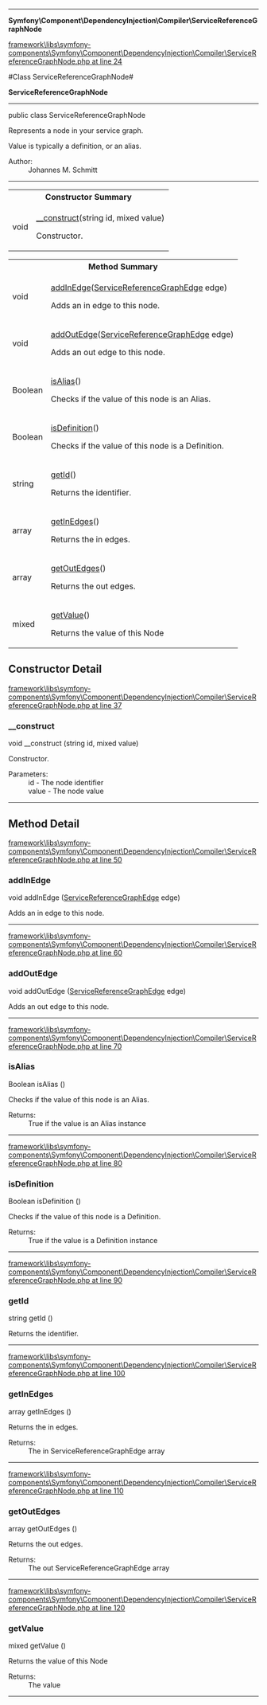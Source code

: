

- - -

**Symfony\Component\DependencyInjection\Compiler\ServiceReferenceGraphNode**


<a href="https://github.com/JeyDotC/Hirudo/blob/master/framework/libs/symfony-components/Symfony/Component/DependencyInjection/Compiler/ServiceReferenceGraphNode.php#L24" >framework\libs\symfony-components\Symfony\Component\DependencyInjection\Compiler\ServiceReferenceGraphNode.php at line 24</a>

#Class ServiceReferenceGraphNode#

**ServiceReferenceGraphNode**




- - -

<p class="signature"><span class='k'>public  class</span> <span class='nx'>ServiceReferenceGraphNode</span></p>

<div class="comment" id="overview_description"><p>Represents a node in your service graph.</p><p>Value is typically a definition, or an alias.</p></div>

<dl>
<dt>Author:</dt>
<dd>Johannes M. Schmitt <schmittjoh@gmail.com></dd>
</dl>


- - -

<table id="summary_constructor">
<tr><th colspan="2">Constructor Summary</th></tr>
<tr>
<td><span class='k'></span> <span class='nx'>void</span></td>
<td class="description"><p class="name"><a href="#__construct">__construct</a>(string id, mixed value)</p><p class="description">Constructor.</p></td>
</tr>
</table>

<table id="summary_method">
<tr><th colspan="2">Method Summary</th></tr>
<tr>
<td><span class='k'></span> <span class='nx'>void</span></td>
<td class="description"><p class="name"><a href="#addinedge">addInEdge</a>(<a href="https://github.com/JeyDotC/Hirudo/blob/master/symfony/component/dependencyinjection/compiler/servicereferencegraphedge.md">ServiceReferenceGraphEdge</a> edge)</p><p class="description">Adds an in edge to this node.</p></td>
</tr>
<tr>
<td><span class='k'></span> <span class='nx'>void</span></td>
<td class="description"><p class="name"><a href="#addoutedge">addOutEdge</a>(<a href="https://github.com/JeyDotC/Hirudo/blob/master/symfony/component/dependencyinjection/compiler/servicereferencegraphedge.md">ServiceReferenceGraphEdge</a> edge)</p><p class="description">Adds an out edge to this node.</p></td>
</tr>
<tr>
<td><span class='k'></span> <span class='nx'>Boolean</span></td>
<td class="description"><p class="name"><a href="#isalias">isAlias</a>()</p><p class="description">Checks if the value of this node is an Alias.</p></td>
</tr>
<tr>
<td><span class='k'></span> <span class='nx'>Boolean</span></td>
<td class="description"><p class="name"><a href="#isdefinition">isDefinition</a>()</p><p class="description">Checks if the value of this node is a Definition.</p></td>
</tr>
<tr>
<td><span class='k'></span> <span class='nx'>string</span></td>
<td class="description"><p class="name"><a href="#getid">getId</a>()</p><p class="description">Returns the identifier.</p></td>
</tr>
<tr>
<td><span class='k'></span> <span class='nx'>array</span></td>
<td class="description"><p class="name"><a href="#getinedges">getInEdges</a>()</p><p class="description">Returns the in edges.</p></td>
</tr>
<tr>
<td><span class='k'></span> <span class='nx'>array</span></td>
<td class="description"><p class="name"><a href="#getoutedges">getOutEdges</a>()</p><p class="description">Returns the out edges.</p></td>
</tr>
<tr>
<td><span class='k'></span> <span class='nx'>mixed</span></td>
<td class="description"><p class="name"><a href="#getvalue">getValue</a>()</p><p class="description">Returns the value of this Node</p></td>
</tr>
</table>

<h2 id="detail_method">Constructor Detail</h2>

<a href="https://github.com/JeyDotC/Hirudo/blob/master/framework/libs/symfony-components/Symfony/Component/DependencyInjection/Compiler/ServiceReferenceGraphNode.php#L37" >framework\libs\symfony-components\Symfony\Component\DependencyInjection\Compiler\ServiceReferenceGraphNode.php at line 37</a>

<h3 id="__construct">__construct</h3>
<span class='k'></span> <span class='nx'>void</span> <span class='nf'>__construct</span> (string id, mixed value)

<div class="details">
<p>Constructor.</p><dl>
<dt>Parameters:</dt>
<dd>id - The node identifier</dd>
<dd>value - The node value</dd>
</dl>

</div>

- - -

<h2 id="detail_method">Method Detail</h2>

<a href="https://github.com/JeyDotC/Hirudo/blob/master/framework/libs/symfony-components/Symfony/Component/DependencyInjection/Compiler/ServiceReferenceGraphNode.php#L50" >framework\libs\symfony-components\Symfony\Component\DependencyInjection\Compiler\ServiceReferenceGraphNode.php at line 50</a>

<h3 id="addInEdge()">addInEdge</h3>
<span class='k'></span> <span class='nx'>void</span> <span class='nf'>addInEdge</span> (<a href="https://github.com/JeyDotC/Hirudo/blob/master/symfony/component/dependencyinjection/compiler/servicereferencegraphedge.md">ServiceReferenceGraphEdge</a> edge)

<div class="details">
<p>Adds an in edge to this node.</p>
</div>

- - -


<a href="https://github.com/JeyDotC/Hirudo/blob/master/framework/libs/symfony-components/Symfony/Component/DependencyInjection/Compiler/ServiceReferenceGraphNode.php#L60" >framework\libs\symfony-components\Symfony\Component\DependencyInjection\Compiler\ServiceReferenceGraphNode.php at line 60</a>

<h3 id="addOutEdge()">addOutEdge</h3>
<span class='k'></span> <span class='nx'>void</span> <span class='nf'>addOutEdge</span> (<a href="https://github.com/JeyDotC/Hirudo/blob/master/symfony/component/dependencyinjection/compiler/servicereferencegraphedge.md">ServiceReferenceGraphEdge</a> edge)

<div class="details">
<p>Adds an out edge to this node.</p>
</div>

- - -


<a href="https://github.com/JeyDotC/Hirudo/blob/master/framework/libs/symfony-components/Symfony/Component/DependencyInjection/Compiler/ServiceReferenceGraphNode.php#L70" >framework\libs\symfony-components\Symfony\Component\DependencyInjection\Compiler\ServiceReferenceGraphNode.php at line 70</a>

<h3 id="isAlias()">isAlias</h3>
<span class='k'></span> <span class='nx'>Boolean</span> <span class='nf'>isAlias</span> ()

<div class="details">
<p>Checks if the value of this node is an Alias.</p><dl>
<dt>Returns:</dt>
<dd>True if the value is an Alias instance</dd>
</dl>

</div>

- - -


<a href="https://github.com/JeyDotC/Hirudo/blob/master/framework/libs/symfony-components/Symfony/Component/DependencyInjection/Compiler/ServiceReferenceGraphNode.php#L80" >framework\libs\symfony-components\Symfony\Component\DependencyInjection\Compiler\ServiceReferenceGraphNode.php at line 80</a>

<h3 id="isDefinition()">isDefinition</h3>
<span class='k'></span> <span class='nx'>Boolean</span> <span class='nf'>isDefinition</span> ()

<div class="details">
<p>Checks if the value of this node is a Definition.</p><dl>
<dt>Returns:</dt>
<dd>True if the value is a Definition instance</dd>
</dl>

</div>

- - -


<a href="https://github.com/JeyDotC/Hirudo/blob/master/framework/libs/symfony-components/Symfony/Component/DependencyInjection/Compiler/ServiceReferenceGraphNode.php#L90" >framework\libs\symfony-components\Symfony\Component\DependencyInjection\Compiler\ServiceReferenceGraphNode.php at line 90</a>

<h3 id="getId()">getId</h3>
<span class='k'></span> <span class='nx'>string</span> <span class='nf'>getId</span> ()

<div class="details">
<p>Returns the identifier.</p>
</div>

- - -


<a href="https://github.com/JeyDotC/Hirudo/blob/master/framework/libs/symfony-components/Symfony/Component/DependencyInjection/Compiler/ServiceReferenceGraphNode.php#L100" >framework\libs\symfony-components\Symfony\Component\DependencyInjection\Compiler\ServiceReferenceGraphNode.php at line 100</a>

<h3 id="getInEdges()">getInEdges</h3>
<span class='k'></span> <span class='nx'>array</span> <span class='nf'>getInEdges</span> ()

<div class="details">
<p>Returns the in edges.</p><dl>
<dt>Returns:</dt>
<dd>The in ServiceReferenceGraphEdge array</dd>
</dl>

</div>

- - -


<a href="https://github.com/JeyDotC/Hirudo/blob/master/framework/libs/symfony-components/Symfony/Component/DependencyInjection/Compiler/ServiceReferenceGraphNode.php#L110" >framework\libs\symfony-components\Symfony\Component\DependencyInjection\Compiler\ServiceReferenceGraphNode.php at line 110</a>

<h3 id="getOutEdges()">getOutEdges</h3>
<span class='k'></span> <span class='nx'>array</span> <span class='nf'>getOutEdges</span> ()

<div class="details">
<p>Returns the out edges.</p><dl>
<dt>Returns:</dt>
<dd>The out ServiceReferenceGraphEdge array</dd>
</dl>

</div>

- - -


<a href="https://github.com/JeyDotC/Hirudo/blob/master/framework/libs/symfony-components/Symfony/Component/DependencyInjection/Compiler/ServiceReferenceGraphNode.php#L120" >framework\libs\symfony-components\Symfony\Component\DependencyInjection\Compiler\ServiceReferenceGraphNode.php at line 120</a>

<h3 id="getValue()">getValue</h3>
<span class='k'></span> <span class='nx'>mixed</span> <span class='nf'>getValue</span> ()

<div class="details">
<p>Returns the value of this Node</p><dl>
<dt>Returns:</dt>
<dd>The value</dd>
</dl>

</div>

- - -

